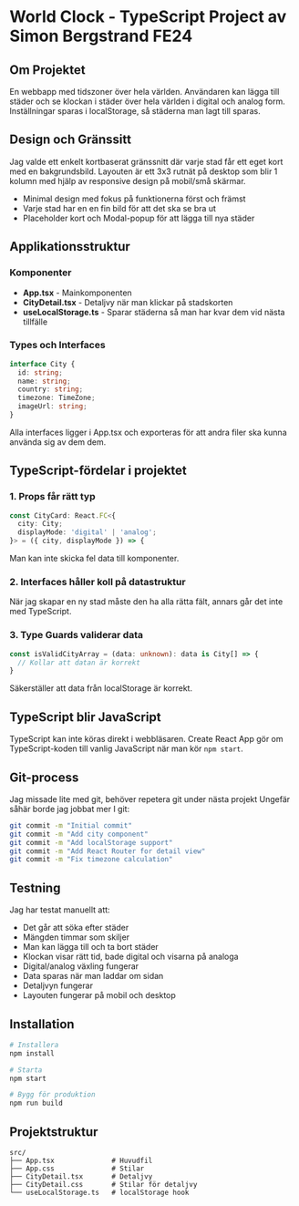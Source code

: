 # World Clock - TypeScript Project av Simon Bergstrand FE24 

## Om Projektet

En webbapp med tidszoner över hela världen. 
Användaren kan lägga till städer och se klockan i städer över hela världen i digital och analog form. 
Inställningar sparas i localStorage, så städerna man lagt till sparas.

## Design och Gränssitt

Jag valde ett enkelt kortbaserat gränssnitt där varje stad får ett eget kort med en bakgrundsbild. 
Layouten är ett 3x3 rutnät på desktop som blir 1 kolumn med hjälp av responsive design på mobil/små skärmar.

- Minimal design med fokus på funktionerna först och främst
- Varje stad har en en fin bild för att det ska se bra ut
- Placeholder kort och Modal-popup för att lägga till nya städer

## Applikationsstruktur

### Komponenter
- **App.tsx** - Mainkomponenten
- **CityDetail.tsx** - Detaljvy när man klickar på stadskorten
- **useLocalStorage.ts** - Sparar städerna så man har kvar dem vid nästa tillfälle

### Types och Interfaces

```typescript
interface City {
  id: string;
  name: string;
  country: string;
  timezone: TimeZone;
  imageUrl: string;
}
```

Alla interfaces ligger i App.tsx och exporteras för att andra filer ska kunna använda sig av dem dem.

## TypeScript-fördelar i projektet

### 1. Props får rätt typ
```typescript
const CityCard: React.FC<{
  city: City;
  displayMode: 'digital' | 'analog';
}> = ({ city, displayMode }) => {
```
Man kan inte skicka fel data till komponenter.

### 2. Interfaces håller koll på datastruktur
När jag skapar en ny stad måste den ha alla rätta fält, annars går det inte med TypeScript.

### 3. Type Guards validerar data
```typescript
const isValidCityArray = (data: unknown): data is City[] => {
  // Kollar att datan är korrekt
}
```
Säkerställer att data från localStorage är korrekt.

## TypeScript blir JavaScript

TypeScript kan inte köras direkt i webbläsaren. Create React App gör om TypeScript-koden till vanlig JavaScript när man kör `npm start`. 

## Git-process

Jag missade lite med git, behöver repetera git under nästa projekt
Ungefär såhär borde jag jobbat mer I git:


```bash
git commit -m "Initial commit"
git commit -m "Add city component"
git commit -m "Add localStorage support"
git commit -m "Add React Router for detail view"
git commit -m "Fix timezone calculation"
```


## Testning

Jag har testat manuellt att:
- Det går att söka efter städer
- Mängden timmar som skiljer
- Man kan lägga till och ta bort städer
- Klockan visar rätt tid, bade digital och visarna på analoga
- Digital/analog växling fungerar
- Data sparas när man laddar om sidan
- Detaljvyn fungerar
- Layouten fungerar på mobil och desktop

## Installation

```bash
# Installera
npm install

# Starta
npm start

# Bygg för produktion
npm run build
```

## Projektstruktur
```
src/
├── App.tsx              # Huvudfil
├── App.css              # Stilar
├── CityDetail.tsx       # Detaljvy
├── CityDetail.css       # Stilar för detaljvy
└── useLocalStorage.ts   # localStorage hook
```